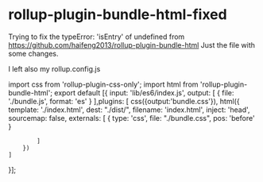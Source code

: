 # rollup-plugin-bundle-html-fixed
Trying to fix the typeError: 'isEntry' of undefined from https://github.com/haifeng2013/rollup-plugin-bundle-html
Just the file with some changes.

I left also my rollup.config.js

import css from 'rollup-plugin-css-only';
import html from 'rollup-plugin-bundle-html';
export default [{
    input: 'lib/es6/index.js',
    output: [
        {
            file: './bundle.js',
            format: 'es'
        }
    ],plugins: [
		css({output:'bundle.css'}),
        html({
            template: './index.html',
            dest: "./dist/",
            filename: 'index.html',
            inject: 'head',
            sourcemap: false,
            externals: [
                { type: 'css', file: "./bundle.css", pos: 'before' }
              
            ]
        })
	]
}];
